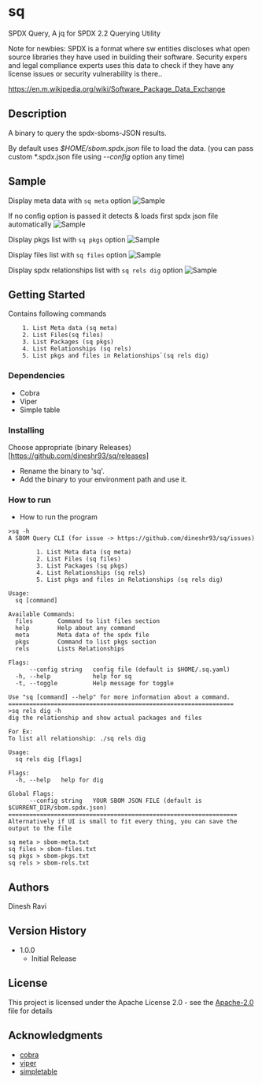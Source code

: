 # sq

SPDX Query, A jq for SPDX 2.2 Querying Utility

Note for newbies: SPDX is a format where sw entities discloses what open source libraries they have used in building their software. Security expers and legal compliance experts uses this data to check if they have any license issues or security vulnerability is there..

https://en.m.wikipedia.org/wiki/Software_Package_Data_Exchange

## Description

A binary to query the spdx-sboms-JSON results.

By default uses _$HOME/sbom.spdx.json_ file to load the data. (you can pass custom \*.spdx.json file using _--config_ option any time)

## Sample

Display meta data with `sq meta` option
![Sample](https://github.com/dineshr93/sq/blob/main/screenshots/meta.png?raw=true)

If no config option is passed it detects & loads first spdx json file automatically
![Sample](https://github.com/dineshr93/sq/blob/main/screenshots/meta.png?raw=true)

Display pkgs list with `sq pkgs` option
![Sample](https://github.com/dineshr93/sq/blob/main/screenshots/sq_pkgs.png?raw=true)

Display files list with `sq files` option
![Sample](https://github.com/dineshr93/sq/blob/main/screenshots/files.png?raw=true)

Display spdx relationships list with `sq rels dig` option
![Sample](https://github.com/dineshr93/sq/blob/main/screenshots/dig.png?raw=true)

## Getting Started

Contains following commands

        1. List Meta data (sq meta)
        2. List Files(sq files)
        3. List Packages (sq pkgs)
        4. List Relationships (sq rels)
        5. List pkgs and files in Relationships`(sq rels dig)

### Dependencies

- Cobra
- Viper
- Simple table

### Installing

Choose appropriate (binary Releases)[https://github.com/dineshr93/sq/releases]

- Rename the binary to 'sq'.
- Add the binary to your environment path and use it.

### How to run

- How to run the program

```
>sq -h
A SBOM Query CLI (for issue -> https://github.com/dineshr93/sq/issues)

        1. List Meta data (sq meta)
        2. List Files (sq files)
        3. List Packages (sq pkgs)
        4. List Relationships (sq rels)
        5. List pkgs and files in Relationships (sq rels dig)

Usage:
  sq [command]

Available Commands:
  files       Command to list files section
  help        Help about any command
  meta        Meta data of the spdx file
  pkgs        Command to list pkgs section
  rels        Lists Relationships

Flags:
      --config string   config file (default is $HOME/.sq.yaml)
  -h, --help            help for sq
  -t, --toggle          Help message for toggle

Use "sq [command] --help" for more information about a command.
================================================================
>sq rels dig -h
dig the relationship and show actual packages and files

For Ex:
To list all relationship: ./sq rels dig

Usage:
  sq rels dig [flags]

Flags:
  -h, --help   help for dig

Global Flags:
      --config string   YOUR SBOM JSON FILE (default is $CURRENT_DIR/sbom.spdx.json)
=================================================================
Alternatively if UI is small to fit every thing, you can save the output to the file

sq meta > sbom-meta.txt
sq files > sbom-files.txt
sq pkgs > sbom-pkgs.txt
sq rels > sbom-rels.txt
```

## Authors

Dinesh Ravi

## Version History

- 1.0.0
  - Initial Release

## License

This project is licensed under the Apache License 2.0 - see the [Apache-2.0](LICENSE) file for details

## Acknowledgments

- [cobra](https://www.github.com/spf13/cobra)
- [viper](https://www.github.com/spf13/viper)
- [simpletable](https://www.github.com/alexeyco/simpletable)
